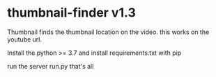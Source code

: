 # thumbnail-finder v1.3

Thumbnail finds the thumbnail location on the video.
this works on the youtube url.

Install the python >= 3.7
and install requirements.txt with pip

run the server run.py
that's all
